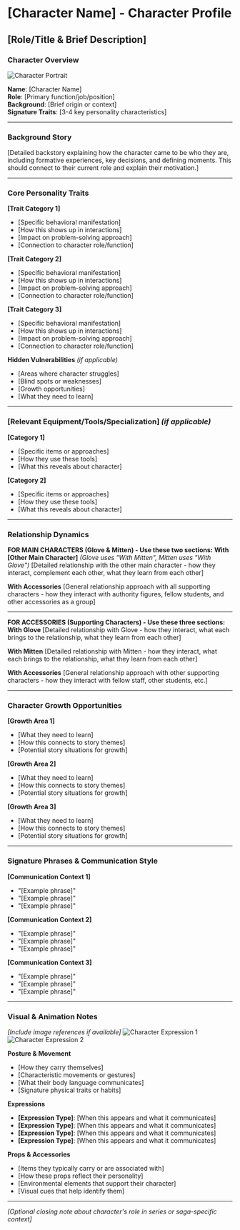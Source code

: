 # [Character Name] - Character Profile
## [Role/Title & Brief Description]

### Character Overview
![Character Portrait](../../assets/images/[character-folder]/[character]-[main-expression].png)

**Name**: [Character Name]  
**Role**: [Primary function/job/position]  
**Background**: [Brief origin or context]  
**Signature Traits**: [3-4 key personality characteristics]

---

### Background Story

[Detailed backstory explaining how the character came to be who they are, including formative experiences, key decisions, and defining moments. This should connect to their current role and explain their motivation.]

---

### Core Personality Traits

**[Trait Category 1]**
- [Specific behavioral manifestation]
- [How this shows up in interactions]
- [Impact on problem-solving approach]
- [Connection to character role/function]

**[Trait Category 2]**
- [Specific behavioral manifestation]
- [How this shows up in interactions]
- [Impact on problem-solving approach]
- [Connection to character role/function]

**[Trait Category 3]**
- [Specific behavioral manifestation]
- [How this shows up in interactions]
- [Impact on problem-solving approach]
- [Connection to character role/function]

**Hidden Vulnerabilities** *(if applicable)*
- [Areas where character struggles]
- [Blind spots or weaknesses]
- [Growth opportunities]
- [What they need to learn]

---

### [Relevant Equipment/Tools/Specialization] *(if applicable)*

**[Category 1]**
- [Specific items or approaches]
- [How they use these tools]
- [What this reveals about character]

**[Category 2]**
- [Specific items or approaches]
- [How they use these tools]
- [What this reveals about character]

---

### Relationship Dynamics

**FOR MAIN CHARACTERS (Glove & Mitten) - Use these two sections:**
**With [Other Main Character]** *(Glove uses "With Mitten", Mitten uses "With Glove")*
[Detailed relationship with the other main character - how they interact, complement each other, what they learn from each other]

**With Accessories**
[General relationship approach with all supporting characters - how they interact with authority figures, fellow students, and other accessories as a group]

---

**FOR ACCESSORIES (Supporting Characters) - Use these three sections:**
**With Glove**
[Detailed relationship with Glove - how they interact, what each brings to the relationship, what they learn from each other]

**With Mitten**
[Detailed relationship with Mitten - how they interact, what each brings to the relationship, what they learn from each other]

**With Accessories**
[General relationship approach with other supporting characters - how they interact with fellow staff, other students, etc.]

---

### Character Growth Opportunities

**[Growth Area 1]**
- [What they need to learn]
- [How this connects to story themes]
- [Potential story situations for growth]

**[Growth Area 2]**
- [What they need to learn]
- [How this connects to story themes]
- [Potential story situations for growth]

**[Growth Area 3]**
- [What they need to learn]
- [How this connects to story themes]
- [Potential story situations for growth]

---

### Signature Phrases & Communication Style

**[Communication Context 1]**
- "[Example phrase]"
- "[Example phrase]"
- "[Example phrase]"

**[Communication Context 2]**
- "[Example phrase]"
- "[Example phrase]"
- "[Example phrase]"

**[Communication Context 3]**
- "[Example phrase]"
- "[Example phrase]"
- "[Example phrase]"

---

### Visual & Animation Notes

*[Include image references if available]*
![Character Expression 1](../../assets/images/[character-folder]/[character]-[expression].png)
![Character Expression 2](../../assets/images/[character-folder]/[character]-[expression].png)

**Posture & Movement**
- [How they carry themselves]
- [Characteristic movements or gestures]
- [What their body language communicates]
- [Signature physical traits or habits]

**Expressions**
- **[Expression Type]**: [When this appears and what it communicates]
- **[Expression Type]**: [When this appears and what it communicates]
- **[Expression Type]**: [When this appears and what it communicates]
- **[Expression Type]**: [When this appears and what it communicates]

**Props & Accessories**
- [Items they typically carry or are associated with]
- [How these props reflect their personality]
- [Environmental elements that support their character]
- [Visual cues that help identify them]

---

*[Optional closing note about character's role in series or saga-specific context]*
